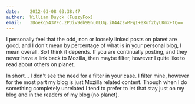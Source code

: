 ```yaml
---
date:    2012-03-08 03:38:47
author:  William Duyck (FuzzyFox)
email:   3Doekq543VFc.zPJiv9eb99nu0LUq.i844zswMFgI+eXuf2byUKmx+tQ==
---
```


I personally feel that the odd, non or loosely linked posts on planet
are good, and I don't mean by percentage of what is in your personal
blog, I mean overall. So I think it depends. If you are continually
posting, and they never have a link back to Mozilla, then maybe
filter, however I quite like to read about others on planet.

In short... I don't see the need for a filter in your case. I filter
mine, however for the most part my blog is just Mozilla related
content. Though when I do something completely unrelated I tend to
prefer to let that stay just on my blog and in the readers of my blog
(no planet).
